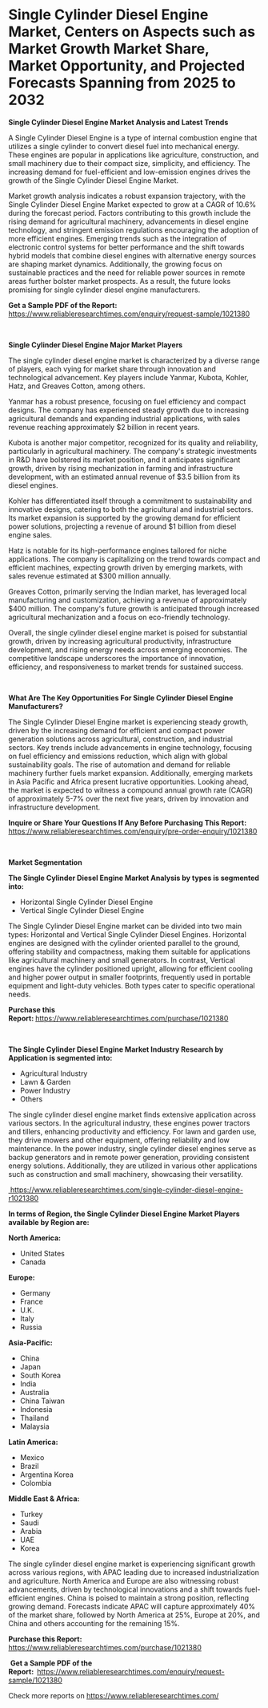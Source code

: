 <p><h1>Single Cylinder Diesel Engine Market, Centers on Aspects such as Market Growth Market Share, Market Opportunity, and Projected Forecasts Spanning from 2025 to 2032</h1></p><p><strong>Single Cylinder Diesel Engine Market Analysis and Latest Trends</strong></p>
<p><p>A Single Cylinder Diesel Engine is a type of internal combustion engine that utilizes a single cylinder to convert diesel fuel into mechanical energy. These engines are popular in applications like agriculture, construction, and small machinery due to their compact size, simplicity, and efficiency. The increasing demand for fuel-efficient and low-emission engines drives the growth of the Single Cylinder Diesel Engine Market.</p><p>Market growth analysis indicates a robust expansion trajectory, with the Single Cylinder Diesel Engine Market expected to grow at a CAGR of 10.6% during the forecast period. Factors contributing to this growth include the rising demand for agricultural machinery, advancements in diesel engine technology, and stringent emission regulations encouraging the adoption of more efficient engines. Emerging trends such as the integration of electronic control systems for better performance and the shift towards hybrid models that combine diesel engines with alternative energy sources are shaping market dynamics. Additionally, the growing focus on sustainable practices and the need for reliable power sources in remote areas further bolster market prospects. As a result, the future looks promising for single cylinder diesel engine manufacturers.</p></p>
<p><strong>Get a Sample PDF of the Report:&nbsp;</strong> <a href="https://www.reliableresearchtimes.com/enquiry/request-sample/1021380?utm_campaign=2643&utm_medium=2&utm_source=Github&utm_content=ia&utm_term=30032025&utm_id=single-cylinder-diesel-engine">https://www.reliableresearchtimes.com/enquiry/request-sample/1021380</a></p>
<p>&nbsp;</p>
<p><strong>Single Cylinder Diesel Engine Major Market Players</strong></p>
<p><p>The single cylinder diesel engine market is characterized by a diverse range of players, each vying for market share through innovation and technological advancement. Key players include Yanmar, Kubota, Kohler, Hatz, and Greaves Cotton, among others.</p><p>Yanmar has a robust presence, focusing on fuel efficiency and compact designs. The company has experienced steady growth due to increasing agricultural demands and expanding industrial applications, with sales revenue reaching approximately $2 billion in recent years.</p><p>Kubota is another major competitor, recognized for its quality and reliability, particularly in agricultural machinery. The company's strategic investments in R&D have bolstered its market position, and it anticipates significant growth, driven by rising mechanization in farming and infrastructure development, with an estimated annual revenue of $3.5 billion from its diesel engines.</p><p>Kohler has differentiated itself through a commitment to sustainability and innovative designs, catering to both the agricultural and industrial sectors. Its market expansion is supported by the growing demand for efficient power solutions, projecting a revenue of around $1 billion from diesel engine sales.</p><p>Hatz is notable for its high-performance engines tailored for niche applications. The company is capitalizing on the trend towards compact and efficient machines, expecting growth driven by emerging markets, with sales revenue estimated at $300 million annually.</p><p>Greaves Cotton, primarily serving the Indian market, has leveraged local manufacturing and customization, achieving a revenue of approximately $400 million. The company's future growth is anticipated through increased agricultural mechanization and a focus on eco-friendly technology.</p><p>Overall, the single cylinder diesel engine market is poised for substantial growth, driven by increasing agricultural productivity, infrastructure development, and rising energy needs across emerging economies. The competitive landscape underscores the importance of innovation, efficiency, and responsiveness to market trends for sustained success.</p></p>
<p>&nbsp;</p>
<p><strong>What Are The Key Opportunities For Single Cylinder Diesel Engine Manufacturers?</strong></p>
<p><p>The Single Cylinder Diesel Engine market is experiencing steady growth, driven by the increasing demand for efficient and compact power generation solutions across agricultural, construction, and industrial sectors. Key trends include advancements in engine technology, focusing on fuel efficiency and emissions reduction, which align with global sustainability goals. The rise of automation and demand for reliable machinery further fuels market expansion. Additionally, emerging markets in Asia Pacific and Africa present lucrative opportunities. Looking ahead, the market is expected to witness a compound annual growth rate (CAGR) of approximately 5-7% over the next five years, driven by innovation and infrastructure development.</p></p>
<p><strong>Inquire or Share Your Questions If Any Before Purchasing This Report:</strong> <a href="https://www.reliableresearchtimes.com/enquiry/pre-order-enquiry/1021380?utm_campaign=2643&utm_medium=2&utm_source=Github&utm_content=ia&utm_term=30032025&utm_id=single-cylinder-diesel-engine">https://www.reliableresearchtimes.com/enquiry/pre-order-enquiry/1021380</a></p>
<p>&nbsp;</p>
<p><strong>Market Segmentation</strong></p>
<p><strong>The Single Cylinder Diesel Engine Market Analysis by types is segmented into:</strong></p>
<p><ul><li>Horizontal Single Cylinder Diesel Engine</li><li>Vertical Single Cylinder Diesel Engine</li></ul></p>
<p><p>The Single Cylinder Diesel Engine market can be divided into two main types: Horizontal and Vertical Single Cylinder Diesel Engines. Horizontal engines are designed with the cylinder oriented parallel to the ground, offering stability and compactness, making them suitable for applications like agricultural machinery and small generators. In contrast, Vertical engines have the cylinder positioned upright, allowing for efficient cooling and higher power output in smaller footprints, frequently used in portable equipment and light-duty vehicles. Both types cater to specific operational needs.</p></p>
<p><strong>Purchase this Report:&nbsp;</strong><a href="https://www.reliableresearchtimes.com/purchase/1021380?utm_campaign=2643&utm_medium=2&utm_source=Github&utm_content=ia&utm_term=30032025&utm_id=single-cylinder-diesel-engine">https://www.reliableresearchtimes.com/purchase/1021380</a></p>
<p>&nbsp;</p>
<p><strong>The Single Cylinder Diesel Engine Market Industry Research by Application is segmented into:</strong></p>
<p><ul><li>Agricultural Industry</li><li>Lawn & Garden</li><li>Power Industry</li><li>Others</li></ul></p>
<p><p>The single cylinder diesel engine market finds extensive application across various sectors. In the agricultural industry, these engines power tractors and tillers, enhancing productivity and efficiency. For lawn and garden use, they drive mowers and other equipment, offering reliability and low maintenance. In the power industry, single cylinder diesel engines serve as backup generators and in remote power generation, providing consistent energy solutions. Additionally, they are utilized in various other applications such as construction and small machinery, showcasing their versatility.</p></p>
<p><a href="https://www.reliableresearchtimes.com/single-cylinder-diesel-engine-r1021380?utm_campaign=2643&utm_medium=2&utm_source=Github&utm_content=ia&utm_term=30032025&utm_id=single-cylinder-diesel-engine">&nbsp;https://www.reliableresearchtimes.com/single-cylinder-diesel-engine-r1021380</a></p>
<p><strong>In terms of Region, the Single Cylinder Diesel Engine Market Players available by Region are:</strong></p>
<p>
    <p> <strong> North America: </strong>
        <ul>
            <li>United States</li>
            <li>Canada</li>
        </ul>
        </p> 
    <p> <strong> Europe: </strong>
        <ul>
            <li>Germany</li>
            <li>France</li>
            <li>U.K.</li>
            <li>Italy</li>
            <li>Russia</li>
        </ul>
        </p> 
    <p> <strong> Asia-Pacific: </strong>
        <ul>
            <li>China</li>
            <li>Japan</li>
            <li>South Korea</li>
            <li>India</li>
            <li>Australia</li>
            <li>China Taiwan</li>
            <li>Indonesia</li>
            <li>Thailand</li>
            <li>Malaysia</li>
        </ul>
        </p> 
    <p> <strong> Latin America: </strong>
        <ul>
            <li>Mexico</li>
            <li>Brazil</li>
            <li>Argentina Korea</li>
            <li>Colombia</li>
        </ul>
        </p> 
    <p> <strong> Middle East & Africa: </strong>
        <ul>
            <li>Turkey</li>
            <li>Saudi</li>
            <li>Arabia</li>
            <li>UAE</li>
            <li>Korea</li>
        </ul>
    </p>
    </p>
<p><p>The single cylinder diesel engine market is experiencing significant growth across various regions, with APAC leading due to increased industrialization and agriculture. North America and Europe are also witnessing robust advancements, driven by technological innovations and a shift towards fuel-efficient engines. China is poised to maintain a strong position, reflecting growing demand. Forecasts indicate APAC will capture approximately 40% of the market share, followed by North America at 25%, Europe at 20%, and China and others accounting for the remaining 15%.</p></p>
<p><strong>Purchase this Report: </strong><a href="https://www.reliableresearchtimes.com/purchase/1021380?utm_campaign=2643&utm_medium=2&utm_source=Github&utm_content=ia&utm_term=30032025&utm_id=single-cylinder-diesel-engine">https://www.reliableresearchtimes.com/purchase/1021380</a></p>
<p>&nbsp;<strong>Get a Sample PDF of the Report:&nbsp;&nbsp;</strong><a href="https://www.reliableresearchtimes.com/enquiry/request-sample/1021380?utm_campaign=2643&utm_medium=2&utm_source=Github&utm_content=ia&utm_term=30032025&utm_id=single-cylinder-diesel-engine">https://www.reliableresearchtimes.com/enquiry/request-sample/1021380</a></p>
<p><strong></strong></p>
<p>Check more reports on <a href="https://www.reliableresearchtimes.com/?utm_campaign=2643&utm_medium=2&utm_source=Github&utm_content=ia&utm_term=30032025&utm_id=single-cylinder-diesel-engine">https://www.reliableresearchtimes.com/</a></p>